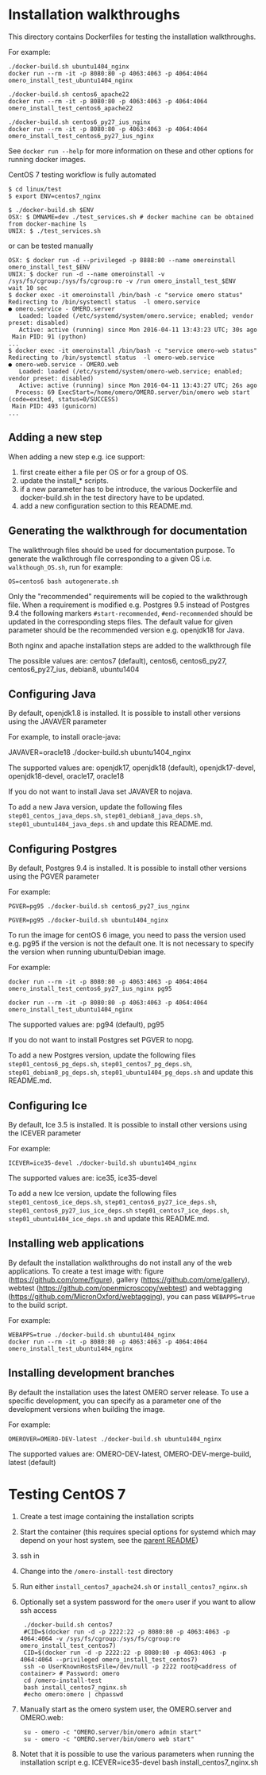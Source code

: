 Installation walkthroughs
=========================

This directory contains Dockerfiles for testing the installation walkthroughs.

For example:

    ./docker-build.sh ubuntu1404_nginx
    docker run --rm -it -p 8080:80 -p 4063:4063 -p 4064:4064 omero_install_test_ubuntu1404_nginx

    ./docker-build.sh centos6_apache22
    docker run --rm -it -p 8080:80 -p 4063:4063 -p 4064:4064 omero_install_test_centos6_apache22

    ./docker-build.sh centos6_py27_ius_nginx
    docker run --rm -it -p 8080:80 -p 4063:4063 -p 4064:4064 omero_install_test_centos6_py27_ius_nginx

See `docker run --help` for more information on these and other options
for running docker images.

CentOS 7 testing workflow is fully automated

    $ cd linux/test
    $ export ENV=centos7_nginx

    $ ./docker-build.sh $ENV
    OSX: $ DMNAME=dev ./test_services.sh # docker machine can be obtained from docker-machine ls
    UNIX: $ ./test_services.sh

or can be tested manually

    OSX: $ docker run -d --privileged -p 8888:80 --name omeroinstall omero_install_test_$ENV
    UNIX: $ docker run -d --name omeroinstall -v /sys/fs/cgroup:/sys/fs/cgroup:ro -v /run omero_install_test_$ENV
    wait 10 sec
    $ docker exec -it omeroinstall /bin/bash -c "service omero status"
    Redirecting to /bin/systemctl status  -l omero.service
    ● omero.service - OMERO.server
       Loaded: loaded (/etc/systemd/system/omero.service; enabled; vendor preset: disabled)
       Active: active (running) since Mon 2016-04-11 13:43:23 UTC; 30s ago
     Main PID: 91 (python)
    ...
    $ docker exec -it omeroinstall /bin/bash -c "service omero-web status"
    Redirecting to /bin/systemctl status  -l omero-web.service
    ● omero-web.service - OMERO.web
       Loaded: loaded (/etc/systemd/system/omero-web.service; enabled; vendor preset: disabled)
       Active: active (running) since Mon 2016-04-11 13:43:27 UTC; 26s ago
      Process: 69 ExecStart=/home/omero/OMERO.server/bin/omero web start (code=exited, status=0/SUCCESS)
     Main PID: 493 (gunicorn)
    ...



Adding a new step
-----------------

When adding a new step e.g. ice support:
1. first create either a file per OS or for a group of OS.
2. update the install_* scripts.
3. if a new parameter has to be introduce, the various Dockerfile and docker-build.sh in the 
test directory have to be updated.
4. add a new configuration section to this README.md.

Generating the walkthrough for documentation
--------------------------------------------

The walkthrough files should be used for documentation purpose.
To generate the walkthrough file corresponding to a given OS i.e. `walkthough_OS.sh`,
run for example:

    OS=centos6 bash autogenerate.sh

Only the "recommended" requirements will be copied to the walkthrough file.
When a requirement is modified e.g. Postgres 9.5 instead of Postgres 9.4
the following markers `#start-recommended`, `#end-recommended` should be updated
in the corresponding steps files.
The default value for given parameter should be the recommended version
e.g. openjdk18 for Java.

Both nginx and apache installation steps are added to the walkthrough file

The possible values are:
centos7 (default), centos6, centos6_py27, centos6_py27_ius, debian8, ubuntu1404

Configuring Java
----------------

By default, openjdk1.8 is installed.
It is possible to install other versions using the JAVAVER parameter

For example, to install oracle-java:

JAVAVER=oracle18 ./docker-build.sh ubuntu1404_nginx

The supported values are: 
openjdk17, openjdk18 (default), openjdk17-devel, openjdk18-devel, oracle17, oracle18

If you do not want to install Java set JAVAVER to nojava.

To add a new Java version, update the following files 
`step01_centos_java_deps.sh`, `step01_debian8_java_deps.sh`,
`step01_ubuntu1404_java_deps.sh` and update this README.md.

Configuring Postgres
--------------------

By default, Postgres 9.4 is installed.
It is possible to install other versions using the PGVER parameter

For example:

    PGVER=pg95 ./docker-build.sh centos6_py27_ius_nginx
    
    PGVER=pg95 ./docker-build.sh ubuntu1404_nginx
    
To run the image for centOS 6  image, you need to pass the version used e.g. pg95 if the version 
is not the default one. It is not necessary to specify the version when running ubuntu/Debian image.

For example:

    docker run --rm -it -p 8080:80 -p 4063:4063 -p 4064:4064 omero_install_test_centos6_py27_ius_nginx pg95

    docker run --rm -it -p 8080:80 -p 4063:4063 -p 4064:4064 omero_install_test_ubuntu1404_nginx


The supported values are: 
pg94 (default), pg95

If you do not want to install Postgres set PGVER to nopg.

To add a new Postgres version, update the following files 
`step01_centos6_pg_deps.sh`, `step01_centos7_pg_deps.sh`, `step01_debian8_pg_deps.sh`,
`step01_ubuntu1404_pg_deps.sh` and update this README.md.

Configuring Ice
---------------

By default, Ice 3.5 is installed.
It is possible to install other versions using the ICEVER parameter

For example:

    ICEVER=ice35-devel ./docker-build.sh ubuntu1404_nginx

The supported values are: 
ice35, ice35-devel

To add a new Ice version, update the following files 
`step01_centos6_ice_deps.sh`, `step01_centos6_py27_ice_deps.sh`, `step01_centos6_py27_ius_ice_deps.sh`
`step01_centos7_ice_deps.sh`, `step01_ubuntu1404_ice_deps.sh` and update this README.md.

Installing web applications
---------------------------

By default the installation walkthroughs do not install any of the web applications.
To create a test image with: figure (https://github.com/ome/figure), 
gallery (https://github.com/ome/gallery), webtest (https://github.com/openmicroscopy/webtest) and
webtagging (https://github.com/MicronOxford/webtagging), you can pass `WEBAPPS=true` to the build
script.

For example:

    WEBAPPS=true ./docker-build.sh ubuntu1404_nginx
    docker run --rm -it -p 8080:80 -p 4063:4063 -p 4064:4064 omero_install_test_ubuntu1404_nginx


Installing development branches
-------------------------------

By default the installation uses the latest OMERO server release. To use
a specific development, you can specify as a parameter one of the development versions
when building the image.

For example:

    OMEROVER=OMERO-DEV-latest ./docker-build.sh ubuntu1404_nginx

The supported values are: 
OMERO-DEV-latest, OMERO-DEV-merge-build, latest (default)

Testing CentOS 7
================

1. Create a test image containing the installation scripts
2. Start the container (this requires special options for systemd which may depend on your host system, see the [parent README](https://github.com/ome/ome-docker/blob/master/omero-ssh-systemd/README.md))
3. ssh in
4. Change into the `/omero-install-test` directory
5. Run either `install_centos7_apache24.sh` or `install_centos7_nginx.sh`
6. Optionally set a system password for the `omero` user if you want to allow ssh access

        ./docker-build.sh centos7
        #CID=$(docker run -d -p 2222:22 -p 8080:80 -p 4063:4063 -p 4064:4064 -v /sys/fs/cgroup:/sys/fs/cgroup:ro omero_install_test_centos7)
        CID=$(docker run -d -p 2222:22 -p 8080:80 -p 4063:4063 -p 4064:4064 --privileged omero_install_test_centos7)
        ssh -o UserKnownHostsFile=/dev/null -p 2222 root@<address of container> # Password: omero
        cd /omero-install-test
        bash install_centos7_nginx.sh
        #echo omero:omero | chpasswd
8. Manually start as the omero system user, the OMERO.server and OMERO.web:

        su - omero -c "OMERO.server/bin/omero admin start"
        su - omero -c "OMERO.server/bin/omero web start"
7. Notet that it is possible to use the various parameters when running the installation script e.g.
        ICEVER=ice35-devel bash install_centos7_nginx.sh
